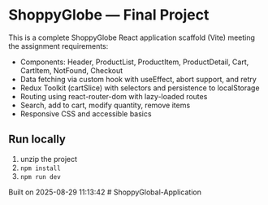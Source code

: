 # ShoppyGlobe — Final Project

This is a complete ShoppyGlobe React application scaffold (Vite) meeting the assignment requirements:
- Components: Header, ProductList, ProductItem, ProductDetail, Cart, CartItem, NotFound, Checkout
- Data fetching via custom hook with useEffect, abort support, and retry
- Redux Toolkit (cartSlice) with selectors and persistence to localStorage
- Routing using react-router-dom with lazy-loaded routes
- Search, add to cart, modify quantity, remove items
- Responsive CSS and accessible basics

## Run locally
1. unzip the project
2. `npm install`
3. `npm run dev`

Built on 2025-08-29 11:13:42
#   S h o p p y G l o b a l - A p p l i c a t i o n  
 